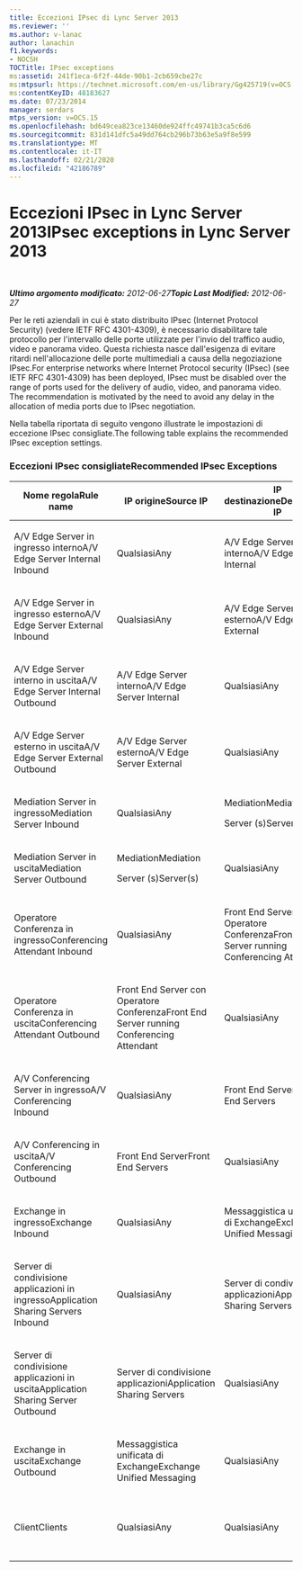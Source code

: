```yaml
---
title: Eccezioni IPsec di Lync Server 2013
ms.reviewer: ''
ms.author: v-lanac
author: lanachin
f1.keywords:
- NOCSH
TOCTitle: IPsec exceptions
ms:assetid: 241f1eca-6f2f-44de-90b1-2cb659cbe27c
ms:mtpsurl: https://technet.microsoft.com/en-us/library/Gg425719(v=OCS.15)
ms:contentKeyID: 48183627
ms.date: 07/23/2014
manager: serdars
mtps_version: v=OCS.15
ms.openlocfilehash: bd649cea823ce13460de924ffc49741b3ca5c6d6
ms.sourcegitcommit: 831d141dfc5a49dd764cb296b73b63e5a9f8e599
ms.translationtype: MT
ms.contentlocale: it-IT
ms.lasthandoff: 02/21/2020
ms.locfileid: "42186789"
---
```

<div data-xmlns="http://www.w3.org/1999/xhtml">

<div class="topic" data-xmlns="http://www.w3.org/1999/xhtml" data-msxsl="urn:schemas-microsoft-com:xslt" data-cs="https://msdn.microsoft.com/">

<div data-asp="https://msdn2.microsoft.com/asp">

# <a name="ipsec-exceptions-in-lync-server-2013"></a><span data-ttu-id="fe7c6-102">Eccezioni IPsec in Lync Server 2013</span><span class="sxs-lookup"><span data-stu-id="fe7c6-102">IPsec exceptions in Lync Server 2013</span></span>

</div>

<div id="mainSection">

<div id="mainBody">

<span> </span>

<span data-ttu-id="fe7c6-103">_**Ultimo argomento modificato:** 2012-06-27_</span><span class="sxs-lookup"><span data-stu-id="fe7c6-103">_**Topic Last Modified:** 2012-06-27_</span></span>

<span data-ttu-id="fe7c6-p101">Per le reti aziendali in cui è stato distribuito IPsec (Internet Protocol Security) (vedere IETF RFC 4301-4309), è necessario disabilitare tale protocollo per l'intervallo delle porte utilizzate per l'invio del traffico audio, video e panorama video. Questa richiesta nasce dall'esigenza di evitare ritardi nell'allocazione delle porte multimediali a causa della negoziazione IPsec.</span><span class="sxs-lookup"><span data-stu-id="fe7c6-p101">For enterprise networks where Internet Protocol security (IPsec) (see IETF RFC 4301-4309) has been deployed, IPsec must be disabled over the range of ports used for the delivery of audio, video, and panorama video. The recommendation is motivated by the need to avoid any delay in the allocation of media ports due to IPsec negotiation.</span></span>

<span data-ttu-id="fe7c6-106">Nella tabella riportata di seguito vengono illustrate le impostazioni di eccezione IPsec consigliate.</span><span class="sxs-lookup"><span data-stu-id="fe7c6-106">The following table explains the recommended IPsec exception settings.</span></span>

### <a name="recommended-ipsec-exceptions"></a><span data-ttu-id="fe7c6-107">Eccezioni IPsec consigliate</span><span class="sxs-lookup"><span data-stu-id="fe7c6-107">Recommended IPsec Exceptions</span></span>

<table style="width:100%;">
<colgroup>
<col style="width: 14%" />
<col style="width: 14%" />
<col style="width: 14%" />
<col style="width: 14%" />
<col style="width: 14%" />
<col style="width: 14%" />
<col style="width: 14%" />
</colgroup>
<thead>
<tr class="header">
<th><span data-ttu-id="fe7c6-108">Nome regola</span><span class="sxs-lookup"><span data-stu-id="fe7c6-108">Rule name</span></span></th>
<th><span data-ttu-id="fe7c6-109">IP origine</span><span class="sxs-lookup"><span data-stu-id="fe7c6-109">Source IP</span></span></th>
<th><span data-ttu-id="fe7c6-110">IP destinazione</span><span class="sxs-lookup"><span data-stu-id="fe7c6-110">Destination IP</span></span></th>
<th><span data-ttu-id="fe7c6-111">Protocol</span><span class="sxs-lookup"><span data-stu-id="fe7c6-111">Protocol</span></span></th>
<th><span data-ttu-id="fe7c6-112">Porta origine</span><span class="sxs-lookup"><span data-stu-id="fe7c6-112">Source port</span></span></th>
<th><span data-ttu-id="fe7c6-113">Porta destinazione</span><span class="sxs-lookup"><span data-stu-id="fe7c6-113">Destination port</span></span></th>
<th><span data-ttu-id="fe7c6-114">Requisito di autenticazione</span><span class="sxs-lookup"><span data-stu-id="fe7c6-114">Authentication Requirement</span></span></th>
</tr>
</thead>
<tbody>
<tr class="odd">
<td><p><span data-ttu-id="fe7c6-115">A/V Edge Server in ingresso interno</span><span class="sxs-lookup"><span data-stu-id="fe7c6-115">A/V Edge Server Internal Inbound</span></span></p></td>
<td><p><span data-ttu-id="fe7c6-116">Qualsiasi</span><span class="sxs-lookup"><span data-stu-id="fe7c6-116">Any</span></span></p></td>
<td><p><span data-ttu-id="fe7c6-117">A/V Edge Server interno</span><span class="sxs-lookup"><span data-stu-id="fe7c6-117">A/V Edge Server Internal</span></span></p></td>
<td><p><span data-ttu-id="fe7c6-118">UDP e TCP</span><span class="sxs-lookup"><span data-stu-id="fe7c6-118">UDP and TCP</span></span></p></td>
<td><p><span data-ttu-id="fe7c6-119">Qualsiasi</span><span class="sxs-lookup"><span data-stu-id="fe7c6-119">Any</span></span></p></td>
<td><p><span data-ttu-id="fe7c6-120">Qualsiasi</span><span class="sxs-lookup"><span data-stu-id="fe7c6-120">Any</span></span></p></td>
<td><p><span data-ttu-id="fe7c6-121">Non autenticare</span><span class="sxs-lookup"><span data-stu-id="fe7c6-121">Do not authenticate</span></span></p></td>
</tr>
<tr class="even">
<td><p><span data-ttu-id="fe7c6-122">A/V Edge Server in ingresso esterno</span><span class="sxs-lookup"><span data-stu-id="fe7c6-122">A/V Edge Server External Inbound</span></span></p></td>
<td><p><span data-ttu-id="fe7c6-123">Qualsiasi</span><span class="sxs-lookup"><span data-stu-id="fe7c6-123">Any</span></span></p></td>
<td><p><span data-ttu-id="fe7c6-124">A/V Edge Server esterno</span><span class="sxs-lookup"><span data-stu-id="fe7c6-124">A/V Edge Server External</span></span></p></td>
<td><p><span data-ttu-id="fe7c6-125">UDP e TCP</span><span class="sxs-lookup"><span data-stu-id="fe7c6-125">UDP and TCP</span></span></p></td>
<td><p><span data-ttu-id="fe7c6-126">Qualsiasi</span><span class="sxs-lookup"><span data-stu-id="fe7c6-126">Any</span></span></p></td>
<td><p><span data-ttu-id="fe7c6-127">Qualsiasi</span><span class="sxs-lookup"><span data-stu-id="fe7c6-127">Any</span></span></p></td>
<td><p><span data-ttu-id="fe7c6-128">Non autenticare</span><span class="sxs-lookup"><span data-stu-id="fe7c6-128">Do not authenticate</span></span></p></td>
</tr>
<tr class="odd">
<td><p><span data-ttu-id="fe7c6-129">A/V Edge Server interno in uscita</span><span class="sxs-lookup"><span data-stu-id="fe7c6-129">A/V Edge Server Internal Outbound</span></span></p></td>
<td><p><span data-ttu-id="fe7c6-130">A/V Edge Server interno</span><span class="sxs-lookup"><span data-stu-id="fe7c6-130">A/V Edge Server Internal</span></span></p></td>
<td><p><span data-ttu-id="fe7c6-131">Qualsiasi</span><span class="sxs-lookup"><span data-stu-id="fe7c6-131">Any</span></span></p></td>
<td><p><span data-ttu-id="fe7c6-132">TCP &amp; UDP</span><span class="sxs-lookup"><span data-stu-id="fe7c6-132">UDP &amp; TCP</span></span></p></td>
<td><p><span data-ttu-id="fe7c6-133">Qualsiasi</span><span class="sxs-lookup"><span data-stu-id="fe7c6-133">Any</span></span></p></td>
<td><p><span data-ttu-id="fe7c6-134">Qualsiasi</span><span class="sxs-lookup"><span data-stu-id="fe7c6-134">Any</span></span></p></td>
<td><p><span data-ttu-id="fe7c6-135">Non autenticare</span><span class="sxs-lookup"><span data-stu-id="fe7c6-135">Do not authenticate</span></span></p></td>
</tr>
<tr class="even">
<td><p><span data-ttu-id="fe7c6-136">A/V Edge Server esterno in uscita</span><span class="sxs-lookup"><span data-stu-id="fe7c6-136">A/V Edge Server External Outbound</span></span></p></td>
<td><p><span data-ttu-id="fe7c6-137">A/V Edge Server esterno</span><span class="sxs-lookup"><span data-stu-id="fe7c6-137">A/V Edge Server External</span></span></p></td>
<td><p><span data-ttu-id="fe7c6-138">Qualsiasi</span><span class="sxs-lookup"><span data-stu-id="fe7c6-138">Any</span></span></p></td>
<td><p><span data-ttu-id="fe7c6-139">UDP e TCP</span><span class="sxs-lookup"><span data-stu-id="fe7c6-139">UDP and TCP</span></span></p></td>
<td><p><span data-ttu-id="fe7c6-140">Qualsiasi</span><span class="sxs-lookup"><span data-stu-id="fe7c6-140">Any</span></span></p></td>
<td><p><span data-ttu-id="fe7c6-141">Qualsiasi</span><span class="sxs-lookup"><span data-stu-id="fe7c6-141">Any</span></span></p></td>
<td><p><span data-ttu-id="fe7c6-142">Non autenticare</span><span class="sxs-lookup"><span data-stu-id="fe7c6-142">Do not authenticate</span></span></p></td>
</tr>
<tr class="odd">
<td><p><span data-ttu-id="fe7c6-143">Mediation Server in ingresso</span><span class="sxs-lookup"><span data-stu-id="fe7c6-143">Mediation Server Inbound</span></span></p></td>
<td><p><span data-ttu-id="fe7c6-144">Qualsiasi</span><span class="sxs-lookup"><span data-stu-id="fe7c6-144">Any</span></span></p></td>
<td><p><span data-ttu-id="fe7c6-145">Mediation</span><span class="sxs-lookup"><span data-stu-id="fe7c6-145">Mediation</span></span></p>
<p><span data-ttu-id="fe7c6-146">Server (s)</span><span class="sxs-lookup"><span data-stu-id="fe7c6-146">Server(s)</span></span></p></td>
<td><p><span data-ttu-id="fe7c6-147">UDP e TCP</span><span class="sxs-lookup"><span data-stu-id="fe7c6-147">UDP and TCP</span></span></p></td>
<td><p><span data-ttu-id="fe7c6-148">Qualsiasi</span><span class="sxs-lookup"><span data-stu-id="fe7c6-148">Any</span></span></p></td>
<td><p><span data-ttu-id="fe7c6-149">Qualsiasi</span><span class="sxs-lookup"><span data-stu-id="fe7c6-149">Any</span></span></p></td>
<td><p><span data-ttu-id="fe7c6-150">Non autenticare</span><span class="sxs-lookup"><span data-stu-id="fe7c6-150">Do not authenticate</span></span></p></td>
</tr>
<tr class="even">
<td><p><span data-ttu-id="fe7c6-151">Mediation Server in uscita</span><span class="sxs-lookup"><span data-stu-id="fe7c6-151">Mediation Server Outbound</span></span></p></td>
<td><p><span data-ttu-id="fe7c6-152">Mediation</span><span class="sxs-lookup"><span data-stu-id="fe7c6-152">Mediation</span></span></p>
<p><span data-ttu-id="fe7c6-153">Server (s)</span><span class="sxs-lookup"><span data-stu-id="fe7c6-153">Server(s)</span></span></p></td>
<td><p><span data-ttu-id="fe7c6-154">Qualsiasi</span><span class="sxs-lookup"><span data-stu-id="fe7c6-154">Any</span></span></p></td>
<td><p><span data-ttu-id="fe7c6-155">UDP e TCP</span><span class="sxs-lookup"><span data-stu-id="fe7c6-155">UDP and TCP</span></span></p></td>
<td><p><span data-ttu-id="fe7c6-156">Qualsiasi</span><span class="sxs-lookup"><span data-stu-id="fe7c6-156">Any</span></span></p></td>
<td><p><span data-ttu-id="fe7c6-157">Qualsiasi</span><span class="sxs-lookup"><span data-stu-id="fe7c6-157">Any</span></span></p></td>
<td><p><span data-ttu-id="fe7c6-158">Non autenticare</span><span class="sxs-lookup"><span data-stu-id="fe7c6-158">Do not authenticate</span></span></p></td>
</tr>
<tr class="odd">
<td><p><span data-ttu-id="fe7c6-159">Operatore Conferenza in ingresso</span><span class="sxs-lookup"><span data-stu-id="fe7c6-159">Conferencing Attendant Inbound</span></span></p></td>
<td><p><span data-ttu-id="fe7c6-160">Qualsiasi</span><span class="sxs-lookup"><span data-stu-id="fe7c6-160">Any</span></span></p></td>
<td><p><span data-ttu-id="fe7c6-161">Front End Server con Operatore Conferenza</span><span class="sxs-lookup"><span data-stu-id="fe7c6-161">Front End Server running Conferencing Attendant</span></span></p></td>
<td><p><span data-ttu-id="fe7c6-162">UDP e TCP</span><span class="sxs-lookup"><span data-stu-id="fe7c6-162">UDP and TCP</span></span></p></td>
<td><p><span data-ttu-id="fe7c6-163">Qualsiasi</span><span class="sxs-lookup"><span data-stu-id="fe7c6-163">Any</span></span></p></td>
<td><p><span data-ttu-id="fe7c6-164">Qualsiasi</span><span class="sxs-lookup"><span data-stu-id="fe7c6-164">Any</span></span></p></td>
<td><p><span data-ttu-id="fe7c6-165">Non autenticare</span><span class="sxs-lookup"><span data-stu-id="fe7c6-165">Do not authenticate</span></span></p></td>
</tr>
<tr class="even">
<td><p><span data-ttu-id="fe7c6-166">Operatore Conferenza in uscita</span><span class="sxs-lookup"><span data-stu-id="fe7c6-166">Conferencing Attendant Outbound</span></span></p></td>
<td><p><span data-ttu-id="fe7c6-167">Front End Server con Operatore Conferenza</span><span class="sxs-lookup"><span data-stu-id="fe7c6-167">Front End Server running Conferencing Attendant</span></span></p></td>
<td><p><span data-ttu-id="fe7c6-168">Qualsiasi</span><span class="sxs-lookup"><span data-stu-id="fe7c6-168">Any</span></span></p></td>
<td><p><span data-ttu-id="fe7c6-169">UDP e TCP</span><span class="sxs-lookup"><span data-stu-id="fe7c6-169">UDP and TCP</span></span></p></td>
<td><p><span data-ttu-id="fe7c6-170">Qualsiasi</span><span class="sxs-lookup"><span data-stu-id="fe7c6-170">Any</span></span></p></td>
<td><p><span data-ttu-id="fe7c6-171">Qualsiasi</span><span class="sxs-lookup"><span data-stu-id="fe7c6-171">Any</span></span></p></td>
<td><p><span data-ttu-id="fe7c6-172">Non autenticare</span><span class="sxs-lookup"><span data-stu-id="fe7c6-172">Do not authenticate</span></span></p></td>
</tr>
<tr class="odd">
<td><p><span data-ttu-id="fe7c6-173">A/V Conferencing Server in ingresso</span><span class="sxs-lookup"><span data-stu-id="fe7c6-173">A/V Conferencing Inbound</span></span></p></td>
<td><p><span data-ttu-id="fe7c6-174">Qualsiasi</span><span class="sxs-lookup"><span data-stu-id="fe7c6-174">Any</span></span></p></td>
<td><p><span data-ttu-id="fe7c6-175">Front End Server</span><span class="sxs-lookup"><span data-stu-id="fe7c6-175">Front End Servers</span></span></p></td>
<td><p><span data-ttu-id="fe7c6-176">UDP e TCP</span><span class="sxs-lookup"><span data-stu-id="fe7c6-176">UDP and TCP</span></span></p></td>
<td><p><span data-ttu-id="fe7c6-177">Qualsiasi</span><span class="sxs-lookup"><span data-stu-id="fe7c6-177">Any</span></span></p></td>
<td><p><span data-ttu-id="fe7c6-178">Qualsiasi</span><span class="sxs-lookup"><span data-stu-id="fe7c6-178">Any</span></span></p></td>
<td><p><span data-ttu-id="fe7c6-179">Non autenticare</span><span class="sxs-lookup"><span data-stu-id="fe7c6-179">Do not authenticate</span></span></p></td>
</tr>
<tr class="even">
<td><p><span data-ttu-id="fe7c6-180">A/V Conferencing in uscita</span><span class="sxs-lookup"><span data-stu-id="fe7c6-180">A/V Conferencing Outbound</span></span></p></td>
<td><p><span data-ttu-id="fe7c6-181">Front End Server</span><span class="sxs-lookup"><span data-stu-id="fe7c6-181">Front End Servers</span></span></p></td>
<td><p><span data-ttu-id="fe7c6-182">Qualsiasi</span><span class="sxs-lookup"><span data-stu-id="fe7c6-182">Any</span></span></p></td>
<td><p><span data-ttu-id="fe7c6-183">UDP e TCP</span><span class="sxs-lookup"><span data-stu-id="fe7c6-183">UDP and TCP</span></span></p></td>
<td><p><span data-ttu-id="fe7c6-184">Qualsiasi</span><span class="sxs-lookup"><span data-stu-id="fe7c6-184">Any</span></span></p></td>
<td><p><span data-ttu-id="fe7c6-185">Qualsiasi</span><span class="sxs-lookup"><span data-stu-id="fe7c6-185">Any</span></span></p></td>
<td><p><span data-ttu-id="fe7c6-186">Non autenticare</span><span class="sxs-lookup"><span data-stu-id="fe7c6-186">Do not authenticate</span></span></p></td>
</tr>
<tr class="odd">
<td><p><span data-ttu-id="fe7c6-187">Exchange in ingresso</span><span class="sxs-lookup"><span data-stu-id="fe7c6-187">Exchange Inbound</span></span></p></td>
<td><p><span data-ttu-id="fe7c6-188">Qualsiasi</span><span class="sxs-lookup"><span data-stu-id="fe7c6-188">Any</span></span></p></td>
<td><p><span data-ttu-id="fe7c6-189">Messaggistica unificata di Exchange</span><span class="sxs-lookup"><span data-stu-id="fe7c6-189">Exchange Unified Messaging</span></span></p></td>
<td><p><span data-ttu-id="fe7c6-190">UDP e TCP</span><span class="sxs-lookup"><span data-stu-id="fe7c6-190">UDP and TCP</span></span></p></td>
<td><p><span data-ttu-id="fe7c6-191">Qualsiasi</span><span class="sxs-lookup"><span data-stu-id="fe7c6-191">Any</span></span></p></td>
<td><p><span data-ttu-id="fe7c6-192">Qualsiasi</span><span class="sxs-lookup"><span data-stu-id="fe7c6-192">Any</span></span></p></td>
<td><p><span data-ttu-id="fe7c6-193">Non autenticare</span><span class="sxs-lookup"><span data-stu-id="fe7c6-193">Do not authenticate</span></span></p></td>
</tr>
<tr class="even">
<td><p><span data-ttu-id="fe7c6-194">Server di condivisione applicazioni in ingresso</span><span class="sxs-lookup"><span data-stu-id="fe7c6-194">Application Sharing Servers Inbound</span></span></p></td>
<td><p><span data-ttu-id="fe7c6-195">Qualsiasi</span><span class="sxs-lookup"><span data-stu-id="fe7c6-195">Any</span></span></p></td>
<td><p><span data-ttu-id="fe7c6-196">Server di condivisione applicazioni</span><span class="sxs-lookup"><span data-stu-id="fe7c6-196">Application Sharing Servers</span></span></p></td>
<td><p><span data-ttu-id="fe7c6-197">TCP</span><span class="sxs-lookup"><span data-stu-id="fe7c6-197">TCP</span></span></p></td>
<td><p><span data-ttu-id="fe7c6-198">Qualsiasi</span><span class="sxs-lookup"><span data-stu-id="fe7c6-198">Any</span></span></p></td>
<td><p><span data-ttu-id="fe7c6-199">Qualsiasi</span><span class="sxs-lookup"><span data-stu-id="fe7c6-199">Any</span></span></p></td>
<td><p><span data-ttu-id="fe7c6-200">Non autenticare</span><span class="sxs-lookup"><span data-stu-id="fe7c6-200">Do not authenticate</span></span></p></td>
</tr>
<tr class="odd">
<td><p><span data-ttu-id="fe7c6-201">Server di condivisione applicazioni in uscita</span><span class="sxs-lookup"><span data-stu-id="fe7c6-201">Application Sharing Server Outbound</span></span></p></td>
<td><p><span data-ttu-id="fe7c6-202">Server di condivisione applicazioni</span><span class="sxs-lookup"><span data-stu-id="fe7c6-202">Application Sharing Servers</span></span></p></td>
<td><p><span data-ttu-id="fe7c6-203">Qualsiasi</span><span class="sxs-lookup"><span data-stu-id="fe7c6-203">Any</span></span></p></td>
<td><p><span data-ttu-id="fe7c6-204">TCP</span><span class="sxs-lookup"><span data-stu-id="fe7c6-204">TCP</span></span></p></td>
<td><p><span data-ttu-id="fe7c6-205">Qualsiasi</span><span class="sxs-lookup"><span data-stu-id="fe7c6-205">Any</span></span></p></td>
<td><p><span data-ttu-id="fe7c6-206">Qualsiasi</span><span class="sxs-lookup"><span data-stu-id="fe7c6-206">Any</span></span></p></td>
<td><p><span data-ttu-id="fe7c6-207">Non autenticare</span><span class="sxs-lookup"><span data-stu-id="fe7c6-207">Do not authenticate</span></span></p></td>
</tr>
<tr class="even">
<td><p><span data-ttu-id="fe7c6-208">Exchange in uscita</span><span class="sxs-lookup"><span data-stu-id="fe7c6-208">Exchange Outbound</span></span></p></td>
<td><p><span data-ttu-id="fe7c6-209">Messaggistica unificata di Exchange</span><span class="sxs-lookup"><span data-stu-id="fe7c6-209">Exchange Unified Messaging</span></span></p></td>
<td><p><span data-ttu-id="fe7c6-210">Qualsiasi</span><span class="sxs-lookup"><span data-stu-id="fe7c6-210">Any</span></span></p></td>
<td><p><span data-ttu-id="fe7c6-211">UDP e TCP</span><span class="sxs-lookup"><span data-stu-id="fe7c6-211">UDP and TCP</span></span></p></td>
<td><p><span data-ttu-id="fe7c6-212">Qualsiasi</span><span class="sxs-lookup"><span data-stu-id="fe7c6-212">Any</span></span></p></td>
<td><p><span data-ttu-id="fe7c6-213">Qualsiasi</span><span class="sxs-lookup"><span data-stu-id="fe7c6-213">Any</span></span></p></td>
<td><p><span data-ttu-id="fe7c6-214">Non autenticare</span><span class="sxs-lookup"><span data-stu-id="fe7c6-214">Do not authenticate</span></span></p></td>
</tr>
<tr class="odd">
<td><p><span data-ttu-id="fe7c6-215">Client</span><span class="sxs-lookup"><span data-stu-id="fe7c6-215">Clients</span></span></p></td>
<td><p><span data-ttu-id="fe7c6-216">Qualsiasi</span><span class="sxs-lookup"><span data-stu-id="fe7c6-216">Any</span></span></p></td>
<td><p><span data-ttu-id="fe7c6-217">Qualsiasi</span><span class="sxs-lookup"><span data-stu-id="fe7c6-217">Any</span></span></p></td>
<td><p><span data-ttu-id="fe7c6-218">UDP</span><span class="sxs-lookup"><span data-stu-id="fe7c6-218">UDP</span></span></p></td>
<td><p><span data-ttu-id="fe7c6-219">Intervallo porte multimediali specificato</span><span class="sxs-lookup"><span data-stu-id="fe7c6-219">Specified media port range</span></span></p></td>
<td><p><span data-ttu-id="fe7c6-220">Qualsiasi</span><span class="sxs-lookup"><span data-stu-id="fe7c6-220">Any</span></span></p></td>
<td><p><span data-ttu-id="fe7c6-221">Non autenticare</span><span class="sxs-lookup"><span data-stu-id="fe7c6-221">Do not authenticate</span></span></p></td>
</tr>
</tbody>
</table>


</div>

<span> </span>

</div>

</div>

</div>

